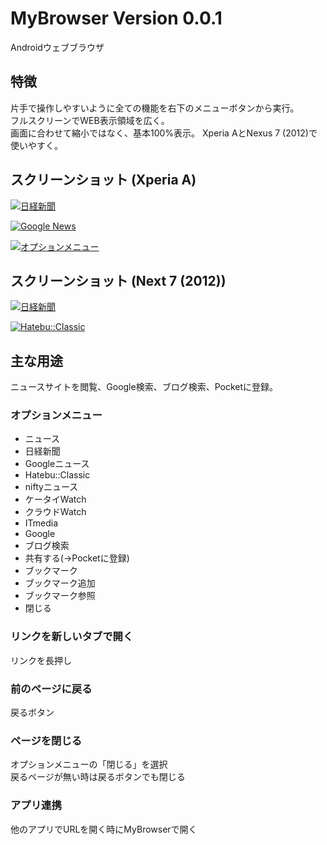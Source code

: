 MyBrowser Version 0.0.1
=========
Androidウェブブラウザ

## 特徴
片手で操作しやすいように全ての機能を右下のメニューボタンから実行。  
フルスクリーンでWEB表示領域を広く。   
画面に合わせて縮小ではなく、基本100%表示。
Xperia AとNexus 7 (2012)で使いやすく。

## スクリーンショット (Xperia A)
[![日経新聞](http://f.st-hatena.com/images/fotolife/f/fedora9/20150219/20150219014525.png?1424278014)](http://f.st-hatena.com/images/fotolife/f/fedora9/20150219/20150219014525.png?1424278014)  

[![Google News](http://f.st-hatena.com/images/fotolife/f/fedora9/20150219/20150219013726.png?1424277474)](http://f.st-hatena.com/images/fotolife/f/fedora9/20150219/20150219013726.png?1424277474)

[![オプションメニュー](http://f.st-hatena.com/images/fotolife/f/fedora9/20150219/20150219013741.png?14242774754)](http://f.st-hatena.com/images/fotolife/f/fedora9/20150219/20150219013741.png?1424277475)


## スクリーンショット (Next 7 (2012))
[![日経新聞](http://f.st-hatena.com/images/fotolife/f/fedora9/20150219/20150219015516.png?1424278550)](http://f.st-hatena.com/images/fotolife/f/fedora9/20150219/20150219015516.png?1424278550)  

[![Hatebu::Classic](http://f.st-hatena.com/images/fotolife/f/fedora9/20150219/20150219015524.png?1424278573)](http://f.st-hatena.com/images/fotolife/f/fedora9/20150219/20150219015524.png?1424278573)


## 主な用途
ニュースサイトを閲覧、Google検索、ブログ検索、Pocketに登録。  

### オプションメニュー
* ニュース  
 * 日経新聞
 * Googleニュース
 * Hatebu::Classic
 * niftyニュース
 * ケータイWatch
 * クラウドWatch
 * ITmedia
* Google  
* ブログ検索  
* 共有する(→Pocketに登録)  
* ブックマーク
 * ブックマーク追加
 * ブックマーク参照
* 閉じる  

### リンクを新しいタブで開く
リンクを長押し  

### 前のページに戻る
戻るボタン  

### ページを閉じる
オプションメニューの「閉じる」を選択    
戻るページが無い時は戻るボタンでも閉じる  

### アプリ連携
他のアプリでURLを開く時にMyBrowserで開く  


